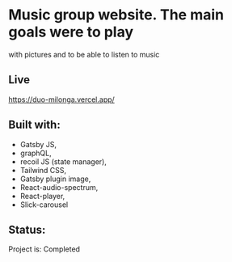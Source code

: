 # Music group website. The main goals were to play 
with pictures and to be able to listen to music

## Live
https://duo-milonga.vercel.app/

## Built with: 
- Gatsby JS, 
- graphQL, 
- recoil JS (state manager), 
- Tailwind CSS, 
- Gatsby plugin image, 
- React-audio-spectrum, 
- React-player, 
- Slick-carousel

## Status:

Project is: Completed

